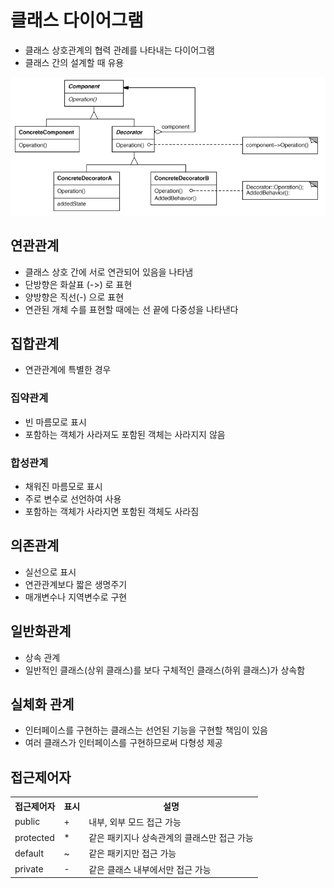 # 클래스 다이어그램
- 클래스 상호관계의 협력 관례를 나타내는 다이어그램
- 클래스 간의 설계할 때 유용

![alt text](image.png)

## 연관관계
- 클래스 상호 간에 서로 연관되어 있음을 나타냄
- 단방향은 화살표 (->) 로 표현
- 양방향은 직선(-) 으로 표현
- 연관된 개체 수를 표현할 때에는 선 끝에 다중성을 나타낸다

## 집합관계
- 연관관계에 특별한 경우
### 집약관계
- 빈 마름모로 표시
- 포함하는 객체가 사라져도 포함된 객체는 사라지지 않음

### 합성관계
- 채워진 마름모로 표시
- 주로 변수로 선언하여 사용
- 포함하는 객체가 사라지면 포함된 객체도 사라짐

## 의존관계
- 실선으로 표시
- 연관관계보다 짧은 생명주기
- 매개변수나 지역변수로 구현

## 일반화관계
- 상속 관계
- 일반적인 클래스(상위 클래스)를 보다 구체적인 클래스(하위 클래스)가 상속함

## 실체화 관계
- 인터페이스를 구현하는 클래스는 선언된 기능을 구현할 책임이 있음
- 여러 클래스가 인터페이스를 구현하므로써 다형성 제공

## 접근제어자
<table>
<th>접근제어자</th>
<th>표시</th>
<th>설명</th>
<tr>
<td>public</td>
<td>+</td>
<td>내부, 외부 모드 접근 가능</td>
</tr>
<tr>
<td>protected</td>
<td>*</td>
<td>같은 패키지나 상속관계의 클래스만 접근 가능</td>
</tr>
<tr>
<td>default</td>
<td>~</td>
<td>같은 패키지만 접근 가능</td>
</tr>
<tr>
<td>private</td>
<td>-</td>
<td>같은 클래스 내부에서만 접근 가능</td>
</tr>



</table>
